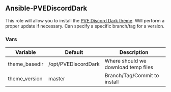 ## Ansible-PVEDiscordDark

This role will allow you to install the [PVE Discord Dark theme](https://github.com/Weilbyte/PVEDiscordDark).
Will perform a proper update if necessary.
Can specify a specific branch/tag for a version.

### Vars
| Variable | Default | Description|
|-----------|----------|----------|
| theme_basedir | /opt/PVEDiscordDark | Where should we download temp files |
| theme_version | master | Branch/Tag/Commit to install |
